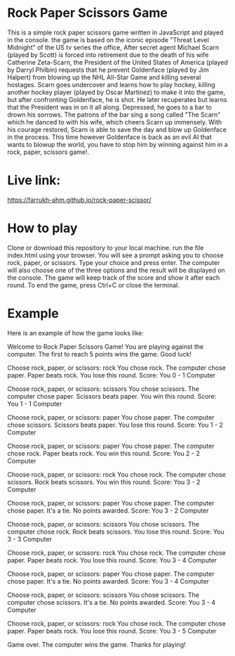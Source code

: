 # Rock Paper Scissors Game
This is a simple rock paper scissors game written in JavaScript and played in the console. the game is based on the iconic episode "Threat Level Midnight" of the US tv series the office, After secret agent Michael Scarn (played by Scott) is forced into retirement due to the death of his wife Catherine Zeta-Scarn, the President of the United States of America (played by Darryl Philbin) requests that he prevent Goldenface (played by Jim Halpert) from blowing up the NHL All-Star Game and killing several hostages. Scarn goes undercover and learns how to play hockey, killing another hockey player (played by Oscar Martinez) to make it into the game, but after confronting Goldenface, he is shot. He later recuperates but learns that the President was in on it all along. Depressed, he goes to a bar to drown his sorrows. The patrons of the bar sing a song called "The Scarn" which he danced to with his wife, which cheers Scarn up immensely. With his courage restored, Scarn is able to save the day and blow up Goldenface in the process. This time however Goldenface is back as an evil AI that wants to blowup the world, you have to stop him by winning against him in a rock, paper, scissors game!.

# Live link:
https://farrukh-ahm.github.io/rock-paper-scissor/

# How to play
Clone or download this repository to your local machine.
run the file index.html using your browser.
You will see a prompt asking you to choose rock, paper, or scissors. Type your choice and press enter.
The computer will also choose one of the three options and the result will be displayed on the console.
The game will keep track of the score and show it after each round.
To end the game, press Ctrl+C or close the terminal.

# Example
Here is an example of how the game looks like:

Welcome to Rock Paper Scissors Game!
You are playing against the computer.
The first to reach 5 points wins the game.
Good luck!

Choose rock, paper, or scissors: rock
You chose rock.
The computer chose paper.
Paper beats rock. You lose this round.
Score: You 0 - 1 Computer

Choose rock, paper, or scissors: scissors
You chose scissors.
The computer chose paper.
Scissors beats paper. You win this round.
Score: You 1 - 1 Computer

Choose rock, paper, or scissors: paper
You chose paper.
The computer chose scissors.
Scissors beats paper. You lose this round.
Score: You 1 - 2 Computer

Choose rock, paper, or scissors: paper
You chose paper.
The computer chose rock.
Paper beats rock. You win this round.
Score: You 2 - 2 Computer

Choose rock, paper, or scissors: rock
You chose rock.
The computer chose scissors.
Rock beats scissors. You win this round.
Score: You 3 - 2 Computer

Choose rock, paper, or scissors: paper
You chose paper.
The computer chose paper.
It's a tie. No points awarded.
Score: You 3 - 2 Computer

Choose rock, paper, or scissors: scissors
You chose scissors.
The computer chose rock.
Rock beats scissors. You lose this round.
Score: You 3 - 3 Computer

Choose rock, paper, or scissors: rock
You chose rock.
The computer chose paper.
Paper beats rock. You lose this round.
Score: You 3 - 4 Computer

Choose rock, paper, or scissors: paper
You chose paper.
The computer chose paper.
It's a tie. No points awarded.
Score: You 3 - 4 Computer

Choose rock, paper, or scissors: scissors
You chose scissors.
The computer chose scissors.
It's a tie. No points awarded.
Score: You 3 - 4 Computer

Choose rock, paper, or scissors: rock
You chose rock.
The computer chose paper.
Paper beats rock. You lose this round.
Score: You 3 - 5 Computer

Game over. The computer wins the game.
Thanks for playing!

